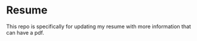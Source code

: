 # Resume
This repo is specifically for updating my resume with more information that can have a pdf.
